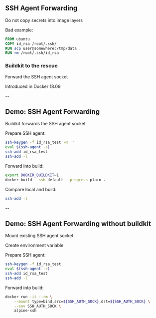 ## SSH Agent Forwarding

Do not copy secrets into image layers

Bad example:

```Dockerfile
FROM ubuntu
COPY id_rsa /root/.ssh/
RUN scp user@somewhere:/tmp/data .
RUN rm /root/.ssh/id_rsa
```

### Buildkit to the rescue

Forward the SSH agent socket

Introduced in Docker 18.09

--

## Demo: SSH Agent Forwarding

Buildkit forwards the SSH agent socket

Prepare SSH agent:

```bash
ssh-keygen -f id_rsa_test -N ''
eval $(ssh-agent -s)
ssh-add id_rsa_test
ssh-add -l
```

Forward into build:

```bash
export DOCKER_BUILDKIT=1
docker build --ssh default --progress plain .
```

Compare local and build:

```bash
ssh-add -l
```

--

## Demo: SSH Agent Forwarding without buildkit

Mount existing SSH agent socket

Create environment variable

Prepare SSH agent:

```bash
ssh-keygen -f id_rsa_test
eval $(ssh-agent -s)
ssh-add id_rsa_test
ssh-add -l
```

Forward into build:

```bash
docker run -it --rm \
    --mount type=bind,src=${SSH_AUTH_SOCK},dst=${SSH_AUTH_SOCK} \
    --env SSH_AUTH_SOCK \
    alpine-ssh
```
